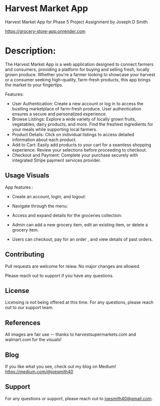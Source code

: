 # Harvest Market App

Harvest Market App for Phase 5 Project Assignment by Joseph D Smith

https://grocery-store-app.onrender.com

# Description:

The Harvest Market App is a web application designed to connect farmers and consumers, providing a platform for buying and selling fresh, locally grown produce. Whether you're a farmer looking to showcase your harvest or a consumer seeking high-quality, farm-fresh products, this app brings the market to your fingertips.

Features:

- User Authentication: Create a new account or log in to access the bustling marketplace of farm-fresh produce. User authentication ensures a secure and personalized experience.
- Browse Listings: Explore a wide variety of locally grown fruits, vegetables, dairy products, and more. Find the freshest ingredients for your meals while supporting local farmers.
- Product Details: Click on individual listings to access detailed information about each product.
- Add to Cart: Easily add products to your cart for a seamless shopping experience. Review your selections before proceeding to checkout.
- Checkout and Payment: Complete your purchase securely with integrated Stripe payment services provider.

## Usage Visuals

App features :

- Create an account, login, and logout:

- Navigate through the menu:

- Access and expand details for the groceries collection:

- Admin can add a new grocery item, edit an existing item, or delete a grocery item.

- Users can checkout, pay for an order , and view details of past orders.

## Contributing

Pull requests are welcome for reiew.
No major changes are allowed.

Please reach out to support if you have any questions.

## License

Licensing is not being offered at this time.
For any questions, please reach out to our support team.

## References

All images are fair use -- thanks to harvestsupermarkets.com and walmart.com for the visuals!

## Blog

If you like what you see, check out my blog on Medium!
https://medium.com/@joesmith40

## Support

For any questions or support, please reach out to joesmith40@gmail.com.
